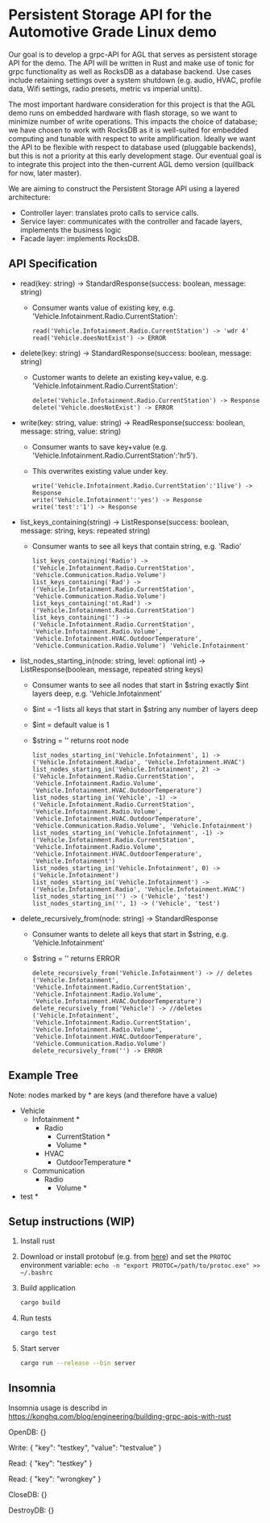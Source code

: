 # Persistent Storage API for the Automotive Grade Linux demo

Our goal is to develop a grpc-API for AGL that serves as persistent storage API
for the demo. The API will be written in Rust and make use of tonic for grpc
functionality as well as RocksDB as a database backend. Use cases include
retaining settings over a system shutdown (e.g. audio, HVAC, profile data, Wifi
settings, radio presets, metric vs imperial units).

The most important hardware consideration for this project is that the AGL demo
runs on embedded hardware with flash storage, so we want to minimize number of
write operations. This impacts the choice of database; we have chosen to work
with RocksDB as it is well-suited for embedded computing and tunable with
respect to write amplification. Ideally we want the API to be flexible with
respect to database used (pluggable backends), but this is not a priority at
this early development stage. Our eventual goal is to integrate this project
into the then-current AGL demo version (quillback for now, later master).

We are aiming to construct the Persistent Storage API using a layered
architecture:

- Controller layer: translates proto calls to service calls.
- Service layer: communicates with the controller and facade layers, implements
  the business logic
- Facade layer: implements RocksDB.

## API Specification

- read(key: string) -> StandardResponse(success: boolean, message: string)
  - Consumer wants value of existing key, e.g. 'Vehicle.Infotainment.Radio.CurrentStation':
  
        read('Vehicle.Infotainment.Radio.CurrentStation') -> 'wdr 4'
        read('Vehicle.doesNotExist') -> ERROR

- delete(key: string) -> StandardResponse(success: boolean, message: string)
  - Customer wants to delete an existing key+value, e.g. 'Vehicle.Infotainment.Radio.CurrentStation':

        delete('Vehicle.Infotainment.Radio.CurrentStation') -> Response
        delete('Vehicle.doesNotExist') -> ERROR

- write(key: string, value: string) -> ReadResponse(success: boolean, message: string, value: string)
  - Consumer wants to save key+value (e.g. 'Vehicle.Infotainment.Radio.CurrentStation':'hr5').
  - This overwrites existing value under key.
  
        write('Vehicle.Infotainment.Radio.CurrentStation':'1live') -> Response
        write('Vehicle.Infotainment':'yes') -> Response
        write('test':'1') -> Response

- list_keys_containing(string) -> ListResponse(success: boolean, message: string, keys: repeated string)
  - Consumer wants to see all keys that contain string, e.g. 'Radio'

        list_keys_containing('Radio') -> ('Vehicle.Infotainment.Radio.CurrentStation', 'Vehicle.Communication.Radio.Volume')
        list_keys_containing('Rad') -> ('Vehicle.Infotainment.Radio.CurrentStation', 'Vehicle.Communication.Radio.Volume')
        list_keys_containing('nt.Rad') -> ('Vehicle.Infotainment.Radio.CurrentStation')
        list_keys_containing('') -> ('Vehicle.Infotainment.Radio.CurrentStation', 'Vehicle.Infotainment.Radio.Volume', 'Vehicle.Infotainment.HVAC.OutdoorTemperature', 'Vehicle.Communication.Radio.Volume') 'Vehicle.Infotainment'

- list_nodes_starting_in(node: string, level: optional int) -> ListResponse(boolean, message, repeated string keys)
  - Consumer wants to see all nodes that start in $string exactly $int layers deep, e.g. 'Vehicle.Infotainment'
  - $int = -1 lists all keys that start in $string any number of layers deep
  - $int = default value is 1
  - $string = '' returns root node

        list_nodes_starting_in('Vehicle.Infotainment', 1) -> ('Vehicle.Infotainment.Radio', 'Vehicle.Infotainment.HVAC')
        list_nodes_starting_in('Vehicle.Infotainment', 2) -> ('Vehicle.Infotainment.Radio.CurrentStation', 'Vehicle.Infotainment.Radio.Volume', 'Vehicle.Infotainment.HVAC.OutdoorTemperature')
        list_nodes_starting_in('Vehicle', -1) -> ('Vehicle.Infotainment.Radio.CurrentStation', 'Vehicle.Infotainment.Radio.Volume', 'Vehicle.Infotainment.HVAC.OutdoorTemperature', 'Vehicle.Communication.Radio.Volume', 'Vehicle.Infotainment')
        list_nodes_starting_in('Vehicle.Infotainment', -1) -> ('Vehicle.Infotainment.Radio.CurrentStation', 'Vehicle.Infotainment.Radio.Volume', 'Vehicle.Infotainment.HVAC.OutdoorTemperature', 'Vehicle.Infotainment')
        list_nodes_starting_in('Vehicle.Infotainment', 0) -> ('Vehicle.Infotainment')
        list_nodes_starting_in('Vehicle.Infotainment') -> ('Vehicle.Infotainment.Radio', 'Vehicle.Infotainment.HVAC')
        list_nodes_starting_in('') -> ('Vehicle', 'test')
        list_nodes_starting_in('', 1) -> ('Vehicle', 'test')

- delete_recursively_from(node: string) -> StandardResponse
  - Consumer wants to delete all keys that start in $string, e.g. 'Vehicle.Infotainment'
  - $string = '' returns ERROR

        delete_recursively_from('Vehicle.Infotainment') -> // deletes ('Vehicle.Infotainment', 'Vehicle.Infotainment.Radio.CurrentStation', 'Vehicle.Infotainment.Radio.Volume', 'Vehicle.Infotainment.HVAC.OutdoorTemperature')
        delete_recursively_from('Vehicle') -> //deletes ('Vehicle.Infotainment', 'Vehicle.Infotainment.Radio.CurrentStation', 'Vehicle.Infotainment.Radio.Volume', 'Vehicle.Infotainment.HVAC.OutdoorTemperature', 'Vehicle.Communication.Radio.Volume')
        delete_recursively_from('') -> ERROR

## Example Tree
Note: nodes marked by * are keys (and therefore have a value)

- Vehicle
  - Infotainment *
    - Radio
      - CurrentStation *
      - Volume *
    - HVAC
      - OutdoorTemperature *
  - Communication
    - Radio
      - Volume *
- test *

## Setup instructions (WIP)

1. Install rust
2. Download or install protobuf (e.g. from
   [here](https://github.com/protocolbuffers/protobuf/releases)) and set the
   `PROTOC` environment variable:
   `echo -n "export PROTOC=/path/to/protoc.exe" >> ~/.bashrc`
3. Build application

   ```bash
   cargo build
   ```

4. Run tests

   ```bash
   cargo test
   ```

5. Start server

   ```bash
   cargo run --release --bin server
   ```

## Insomnia

Insomnia usage is describd in https://konghq.com/blog/engineering/building-grpc-apis-with-rust

OpenDB:
{}

Write: { "key": "testkey", "value": "testvalue" }

Read: { "key": "testkey" }

Read:
{
    "key": "wrongkey"
}

CloseDB:
{}

DestroyDB: {}
```
